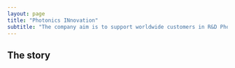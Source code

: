 ```yaml
---
layout: page
title: "Photonics INnovation"
subtitle: "The company aim is to support worldwide customers in R&D Photonics projects."
---
```



## The story
